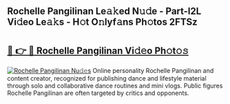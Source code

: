 ## Rochelle Pangilinan Le𝚊𝚔ed N𝚞𝚍e - Part-l2L Vi𝚍eo Le𝚊𝚔s - H𝚘t O𝚗lyf𝚊ns Ph𝚘tos 2FTSz

# <h2><a href="http://hf71fr5.feru.top/?c=Rochelle+Pangilinan">🔗 👉 🔴 Rochelle Pangilinan Vi𝚍𝚎o Ph𝚘t𝚘𝚜</a></h2>

[![Rochelle Pangilinan Nu𝚍𝚎s](https://i.imgur.com/0TWrTi3.gif)](http://hf71fr5.feru.top/?c=Rochelle+Pangilinan)
Online personality Rochelle Pangilinan and content creator, recognized for publishing dance and lifestyle material through solo and collaborative dance routines and mini vlogs. Public figures Rochelle Pangilinan are often targeted by critics and opponents. 
